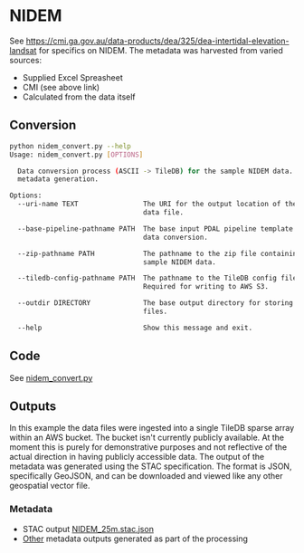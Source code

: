 # NIDEM

See https://cmi.ga.gov.au/data-products/dea/325/dea-intertidal-elevation-landsat for specifics on NIDEM.
The metadata was harvested from varied sources:
* Supplied Excel Spreasheet
* CMI (see above link)
* Calculated from the data itself

## Conversion

```bash
python nidem_convert.py --help
Usage: nidem_convert.py [OPTIONS]

  Data conversion process (ASCII -> TileDB) for the sample NIDEM data. STAC
  metadata generation.

Options:
  --uri-name TEXT                The URI for the output location of the TileDB
                                 data file.

  --base-pipeline-pathname PATH  The base input PDAL pipeline template for
                                 data conversion.

  --zip-pathname PATH            The pathname to the zip file containing the
                                 sample NIDEM data.

  --tiledb-config-pathname PATH  The pathname to the TileDB config file.
                                 Required for writing to AWS S3.

  --outdir DIRECTORY             The base output directory for storing local
                                 files.

  --help                         Show this message and exit.
```

## Code
See [nidem_convert.py](nidem_convert.py)

## Outputs

In this example the data files were ingested into a single TileDB sparse array within an AWS bucket. The bucket isn't currently publicly available. At the moment this is purely for demonstrative purposes and not reflective of the actual direction in having publicly accessible data.
The output of the metadata was generated using the STAC specification. The format is JSON, specifically GeoJSON, and can be downloaded and viewed like any other geospatial vector file.

### Metadata
* STAC output [NIDEM_25m.stac.json](sample-output/NIDEM_25m.stac.json)
* [Other](sample-output) metadata outputs generated as part of the processing
